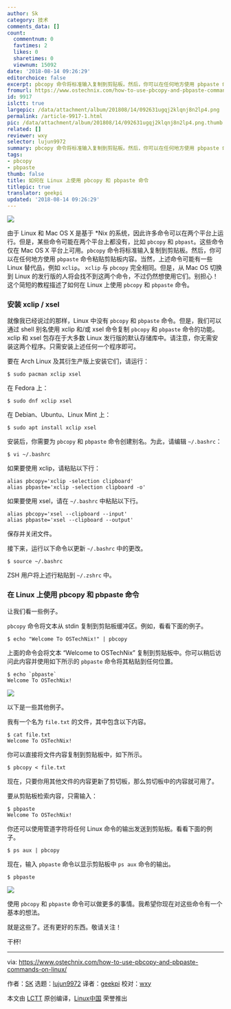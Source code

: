 ```yaml
---
author: Sk
category: 技术
comments_data: []
count:
  commentnum: 0
  favtimes: 2
  likes: 0
  sharetimes: 0
  viewnum: 15092
date: '2018-08-14 09:26:29'
editorchoice: false
excerpt: pbcopy 命令将标准输入复制到剪贴板。然后，你可以在任何地方使用 pbpaste 命令粘贴剪贴板内容。
fromurl: https://www.ostechnix.com/how-to-use-pbcopy-and-pbpaste-commands-on-linux/
id: 9917
islctt: true
largepic: /data/attachment/album/201808/14/092631ugqj2klqnj8n2lp4.png
permalink: /article-9917-1.html
pic: /data/attachment/album/201808/14/092631ugqj2klqnj8n2lp4.png.thumb.jpg
related: []
reviewer: wxy
selector: lujun9972
summary: pbcopy 命令将标准输入复制到剪贴板。然后，你可以在任何地方使用 pbpaste 命令粘贴剪贴板内容。
tags:
- pbcopy
- pbpaste
thumb: false
title: 如何在 Linux 上使用 pbcopy 和 pbpaste 命令
titlepic: true
translator: geekpi
updated: '2018-08-14 09:26:29'
---
```


![](/data/attachment/album/201808/14/092631ugqj2klqnj8n2lp4.png)


由于 Linux 和 Mac OS X 是基于 \*Nix 的系统，因此许多命令可以在两个平台上运行。但是，某些命令可能在两个平台上都没有，比如 `pbcopy` 和 `pbpast`。这些命令仅在 Mac OS X 平台上可用。`pbcopy` 命令将标准输入复制到剪贴板。然后，你可以在任何地方使用 `pbpaste` 命令粘贴剪贴板内容。当然，上述命令可能有一些 Linux 替代品，例如 `xclip`。 `xclip` 与 `pbcopy` 完全相同。但是，从 Mac OS 切换到 Linux 的发行版的人将会找不到这两个命令，不过仍然想使用它们。别担心！这个简短的教程描述了如何在 Linux 上使用 `pbcopy` 和 `pbpaste` 命令。


### 安装 xclip / xsel


就像我已经说过的那样，Linux 中没有 `pbcopy` 和 `pbpaste` 命令。但是，我们可以通过 shell 别名使用 xclip 和/或 xsel 命令复制 `pbcopy` 和 `pbpaste` 命令的功能。xclip 和 xsel 包存在于大多数 Linux 发行版的默认存储库中。请注意，你无需安装这两个程序。只需安装上述任何一个程序即可。


要在 Arch Linux 及其衍生产版上安装它们，请运行：



```
$ sudo pacman xclip xsel

```

在 Fedora 上：



```
$ sudo dnf xclip xsel

```

在 Debian、Ubuntu、Linux Mint 上：



```
$ sudo apt install xclip xsel

```

安装后，你需要为 `pbcopy` 和 `pbpaste` 命令创建别名。为此，请编辑 `~/.bashrc`：



```
$ vi ~/.bashrc

```

如果要使用 xclip，请粘贴以下行：



```
alias pbcopy='xclip -selection clipboard'
alias pbpaste='xclip -selection clipboard -o'

```

如果要使用 xsel，请在 `~/.bashrc` 中粘贴以下行。



```
alias pbcopy='xsel --clipboard --input'
alias pbpaste='xsel --clipboard --output'

```

保存并关闭文件。


接下来，运行以下命令以更新 `~/.bashrc` 中的更改。



```
$ source ~/.bashrc

```

ZSH 用户将上述行粘贴到 `~/.zshrc` 中。


### 在 Linux 上使用 pbcopy 和 pbpaste 命令


让我们看一些例子。


`pbcopy` 命令将文本从 stdin 复制到剪贴板缓冲区。例如，看看下面的例子。



```
$ echo "Welcome To OSTechNix!" | pbcopy

```

上面的命令会将文本 “Welcome to OSTechNix” 复制到剪贴板中。你可以稍后访问此内容并使用如下所示的 `pbpaste` 命令将其粘贴到任何位置。



```
$ echo `pbpaste`
Welcome To OSTechNix!

```

![](/data/attachment/album/201808/14/092632tl5uau5sza5mm3as.png)


以下是一些其他例子。


我有一个名为 `file.txt` 的文件，其中包含以下内容。



```
$ cat file.txt
Welcome To OSTechNix!

```

你可以直接将文件内容复制到剪贴板中，如下所示。



```
$ pbcopy < file.txt

```

现在，只要你用其他文件的内容更新了剪切板，那么剪切板中的内容就可用了。


要从剪贴板检索内容，只需输入：



```
$ pbpaste
Welcome To OSTechNix!

```

你还可以使用管道字符将任何 Linux 命令的输出发送到剪贴板。看看下面的例子。



```
$ ps aux | pbcopy

```

现在，输入 `pbpaste` 命令以显示剪贴板中 `ps aux` 命令的输出。



```
$ pbpaste

```

![](/data/attachment/album/201808/14/092633obkgk1bvkekk15wg.png)


使用 `pbcopy` 和 `pbpaste` 命令可以做更多的事情。我希望你现在对这些命令有一个基本的想法。


就是这些了。还有更好的东西。敬请关注！


干杯!




---


via: <https://www.ostechnix.com/how-to-use-pbcopy-and-pbpaste-commands-on-linux/>


作者：[SK](https://www.ostechnix.com/author/sk/) 选题：[lujun9972](https://github.com/lujun9972) 译者：[geekpi](https://github.com/geekpi) 校对：[wxy](https://github.com/wxy)


本文由 [LCTT](https://github.com/LCTT/TranslateProject) 原创编译，[Linux中国](https://linux.cn/) 荣誉推出